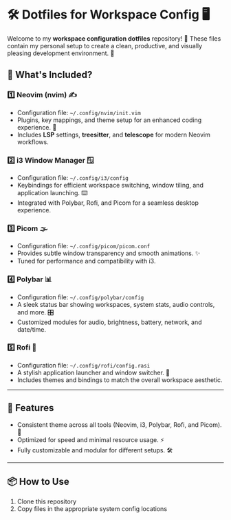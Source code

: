# 🛠️ Dotfiles for Workspace Config 🖥️

Welcome to my **workspace configuration dotfiles** repository! 🎉 These files contain my personal setup to create a clean, productive, and visually pleasing development environment. 🚀

## 📁 What's Included?

### 1️⃣ **Neovim (nvim)** ✍️
- Configuration file: `~/.config/nvim/init.vim`
- Plugins, key mappings, and theme setup for an enhanced coding experience. 🎨
- Includes **LSP** settings, **treesitter**, and **telescope** for modern Neovim workflows.

### 2️⃣ **i3 Window Manager** 🪟
- Configuration file: `~/.config/i3/config`
- Keybindings for efficient workspace switching, window tiling, and application launching. ⌨️
- Integrated with Polybar, Rofi, and Picom for a seamless desktop experience.

### 3️⃣ **Picom** 🌫️
- Configuration file: `~/.config/picom/picom.conf`
- Provides subtle window transparency and smooth animations. ✨
- Tuned for performance and compatibility with i3.

### 4️⃣ **Polybar** 📊
- Configuration file: `~/.config/polybar/config`
- A sleek status bar showing workspaces, system stats, audio controls, and more. 🎛️
- Customized modules for audio, brightness, battery, network, and date/time.

### 5️⃣ **Rofi** 🎩
- Configuration file: `~/.config/rofi/config.rasi`
- A stylish application launcher and window switcher. 🚀
- Includes themes and bindings to match the overall workspace aesthetic.

---

## 🌟 Features
- Consistent theme across all tools (Neovim, i3, Polybar, Rofi, and Picom). 🎨
- Optimized for speed and minimal resource usage. ⚡
- Fully customizable and modular for different setups. 🛠️

---

## 📦 How to Use
1. Clone this repository
2. Copy files in the appropriate system config locations
